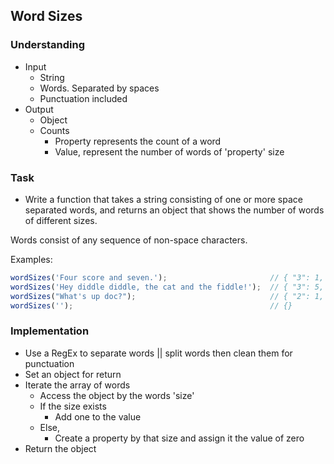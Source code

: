 ## Word Sizes

### Understanding
- Input
  + String
  + Words. Separated by spaces
  + Punctuation included
- Output
  + Object
  + Counts
    * Property represents the count of a word
    * Value, represent the number of words of 'property' size

### Task
- Write a function that takes a string consisting of one or more space separated words, and returns an object that shows the number of words of different sizes.

Words consist of any sequence of non-space characters.

Examples:
```js
wordSizes('Four score and seven.');                       // { "3": 1, "4": 1, "5": 1, "6": 1 }
wordSizes('Hey diddle diddle, the cat and the fiddle!');  // { "3": 5, "6": 1, "7": 2 }
wordSizes("What's up doc?");                              // { "2": 1, "4": 1, "6": 1 }
wordSizes('');                                            // {}
```

### Implementation
- Use a RegEx to separate words || split words then clean them for punctuation
- Set an object for return
- Iterate the array of words
  + Access the object by the words 'size'
  + If the size exists
    * Add one to the value
  + Else,
    * Create a property by that size and assign it the value of zero
- Return the object